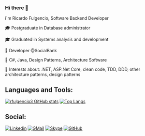### Hi there 👋
i´m Ricardo Fulgencio, Software Backend Developer</p>

🎓 Postgraduate in Database administrator</p>
🎓 Graduated in Systems analysis and development</p>
🏢 Developer @SocialBank</p>
📘 C#, Java, Design Patterns, Architecture Software</p>
🤔 Interests about: .NET, ASP.Net Core, clean code, TDD, DDD, other architecture patterns, design patterns</p>

## Languages and Tools:
[![rfulgencio3 GitHub stats](https://github-readme-stats.vercel.app/api?username=rfulgencio3)](https://github.com/rfulgencio3/github-readme-stats)
[![Top Langs](https://github-readme-stats.vercel.app/api/top-langs/?username=rfulgencio3&layout=compact)](https://github.com/rfulgencio3/github-readme-stats)

## Social:
[![Linkedin](https://img.shields.io/badge/-ricardofulgencio-blue?style=flat-square&logo=Linkedin&logoColor=white)](https://www.linkedin.com/ricardofulgencio)
[![GMail](https://img.shields.io/badge/-rfulgencio3-red?style=flat-square&logo=Gmail&logoColor=white)](mailto:rfulgencio3@gmail.com)
[![Skype](https://img.shields.io/badge/-ricardo.fulgencio-blue?style=flat-square&logo=Skype&logoColor=white)](http://web.skype.com)
[![GitHub](https://img.shields.io/badge/-rfulgencio3-gray?style=flat-square&logo=Github&logoColor=white)](https://github.com/rfulgencio3)
